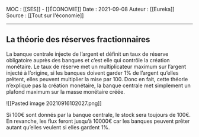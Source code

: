 MOC : [[SES]] - [[ÉCONOMIE]]
Date : 2021-09-08
Auteur : [[Eureka]]
Source : [[Tout sur l'économie]]
***

## La théorie des réserves fractionnaires
La banque centrale injecte de l’argent et définit un taux de réserve obligatoire auprès des banques et c’est elle qui contrôle la création monétaire. Le taux de réserve met un multiplicateur maximum sur l’argent injecté à l’origine, si les banques doivent garder 1% de l’argent qu’elles prêtent, elles peuvent multiplier la mise par 100. Donc en fait, cette théorie n’explique pas la création monétaire, la banque centrale met simplement un plafond maximum sur la masse monétaire créée. 

![[Pasted image 20210916102027.png]]

Si 100€ sont donnés par la banque centrale, le stock sera toujours de 100€. En revanche, les flux feront jusqu’à 10000€ car les banques peuvent prêter autant qu’elles veulent si elles gardent 1%.